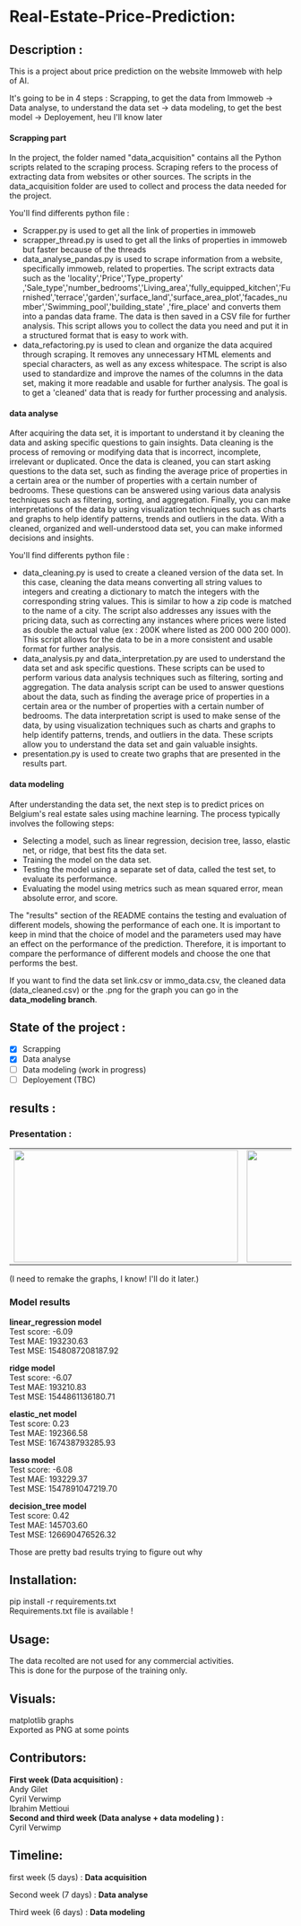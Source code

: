 # Real-Estate-Price-Prediction:

## Description : 

This is a project about price prediction on the website Immoweb with help of AI.<br>

It's going to be in 4 steps : Scrapping, to get the data from Immoweb -> Data analyse, to understand the data set -> data modeling, to get the best model -> Deployement, heu I'll know later

#### Scrapping part<br>

In the project, the folder named "data_acquisition" contains all the Python scripts related to the scraping process. Scraping refers to the process of extracting data from websites or other sources. The scripts in the data_acquisition folder are used to collect and process the data needed for the project.<br>

You'll find differents python file : <br>
- Scrapper.py is used to get all the link of properties in immoweb
- scrapper_thread.py is used to get all the links of properties in immoweb but faster because of the threads
- data_analyse_pandas.py is used to scrape information from a website, specifically immoweb, related to properties. The script extracts data such as the 'locality','Price','Type_property' ,'Sale_type','number_bedrooms','Living_area','fully_equipped_kitchen','Furnished','terrace','garden','surface_land','surface_area_plot','facades_number','Swimming_pool','building_state' ,'fire_place' and converts them into a pandas data frame. The data is then saved in a CSV file for further analysis. This script allows you to collect the data you need and put it in a structured format that is easy to work with.
 - data_refactoring.py is used to clean and organize the data acquired through scraping. It removes any unnecessary HTML elements and special characters, as well as any excess whitespace. The script is also used to standardize and improve the names of the columns in the data set, making it more readable and usable for further analysis. The goal is to get a 'cleaned' data that is ready for further processing and analysis.

#### data analyse<br>

After acquiring the data set, it is important to understand it by cleaning the data and asking specific questions to gain insights. Data cleaning is the process of removing or modifying data that is incorrect, incomplete, irrelevant or duplicated. Once the data is cleaned, you can start asking questions to the data set, such as finding the average price of properties in a certain area or the number of properties with a certain number of bedrooms. These questions can be answered using various data analysis techniques such as filtering, sorting, and aggregation. Finally, you can make interpretations of the data by using visualization techniques such as charts and graphs to help identify patterns, trends and outliers in the data. With a cleaned, organized and well-understood data set, you can make informed decisions and insights.<br>

You'll find differents python file : <br>
- data_cleaning.py is used to create a cleaned version of the data set. In this case, cleaning the data means converting all string values to integers and creating a dictionary to match the integers with the corresponding string values. This is similar to how a zip code is matched to the name of a city. The script also addresses any issues with the pricing data, such as correcting any instances where prices were listed as double the actual value (ex : 200K where listed as 200 000 200 000). This script allows for the data to be in a more consistent and usable format for further analysis.
- data_analysis.py and data_interpretation.py are used to understand the data set and ask specific questions. These scripts can be used to perform various data analysis techniques such as filtering, sorting and aggregation. The data analysis script can be used to answer questions about the data, such as finding the average price of properties in a certain area or the number of properties with a certain number of bedrooms. The data interpretation script is used to make sense of the data, by using visualization techniques such as charts and graphs to help identify patterns, trends, and outliers in the data. These scripts allow you to understand the data set and gain valuable insights.
- presentation.py is used to create two graphs that are presented in the results part. 

#### data modeling<br>

After understanding the data set, the next step is to predict prices on Belgium's real estate sales using machine learning. The process typically involves the following steps:

- Selecting a model, such as linear regression, decision tree, lasso, elastic net, or ridge, that best fits the data set.
- Training the model on the data set.
- Testing the model using a separate set of data, called the test set, to evaluate its performance.
- Evaluating the model using metrics such as mean squared error, mean absolute error, and score. <br>

The "results" section of the README contains the testing and evaluation of different models, showing the performance of each one. It is important to keep in mind that the choice of model and the parameters used may have an effect on the performance of the prediction. Therefore, it is important to compare the performance of different models and choose the one that performs the best.

If you want to find the data set link.csv or immo_data.csv, the cleaned data (data_cleaned.csv) or the .png for the graph you can go in the **data_modeling branch**.
## State of the project : 
- [x] Scrapping
- [x] Data analyse
- [ ] Data modeling (work in progress)
- [ ] Deployement (TBC)
## results : 
### Presentation : 
<table>
  <tr>
    <td>
        <img src="https://github.com/chipsi44/real-estate-price-prediction-cyril/blob/data_modeling/Figure_1.png" width="400" height="200">
    </td>
    <td>
        <img src="https://github.com/chipsi44/real-estate-price-prediction-cyril/blob/data_modeling/Figure_2.png" width="400" height="200">
    </td>
  </tr>
</table>
(I need to remake the graphs, I know! I'll do it later.)

### Model results
**linear_regression model** <br>
Test score: -6.09 <br>
Test MAE: 193230.63 <br>
Test MSE: 1548087208187.92 <br>

**ridge model**<br>
Test score: -6.07 <br>
Test MAE: 193210.83 <br>
Test MSE: 1544861136180.71 <br>

**elastic_net model**<br>
Test score: 0.23   <br>
Test MAE: 192366.58 <br>
Test MSE: 167438793285.93 <br>

**lasso model**<br>
Test score: -6.08 <br>
Test MAE: 193229.37 <br>
Test MSE: 1547891047219.70 <br>

**decision_tree model**<br>
Test score: 0.42 <br>
Test MAE: 145703.60 <br>
Test MSE: 126690476526.32 <br>

Those are pretty bad results trying to figure out why
## Installation:

pip install -r requirements.txt <br>
Requirements.txt file is available !
## Usage:

The data recolted are not used for any commercial activities. <br>
This is done for the purpose of the training only.

## Visuals:

matplotlib graphs <br>
Exported as PNG at some points

## Contributors:
**First week (Data acquisition) :** <br>
Andy Gilet <br>
Cyril Verwimp <br>
Ibrahim Mettioui <br>
**Second and third week (Data analyse + data modeling ) :** <br>
Cyril Verwimp
## Timeline:
first week (5 days) : **Data acquisition** <br>

Second week (7 days) : **Data analyse** <br>

Third week (6 days) : **Data modeling** <br>
